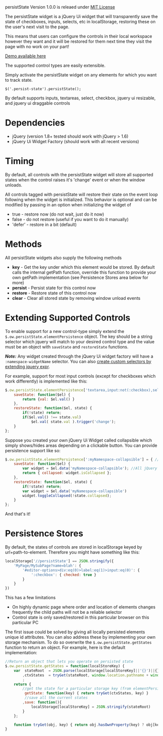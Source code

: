 persistState Version 1.0.0 is releaed under [MIT License](http://opensource.org/licenses/MIT)

The persistState widget is a jQuery Ui widget that will transparently save the state of checkboxes, inputs, selects, etc in localStorage, restoring these on the user's next visit to the page.

This means that users can configure the controls in their local workspace however they want and it will be restored for them next time they visit the page with no work on your part!

[Demo available here](http://togakangaroo.github.io/persistState/)

The supported control types are easily extensible. 

Simply activate the persistState widget on any elements for which you want to track state.

    $('.persist-state').persistState();

By default supports inputs, textareas, select, checkbox, jquery ui resizable, and jquery ui draggable controls

Dependencies
============

* jQuery (version 1.8+ tested should work with jQuery > 1.6)
* jQuery Ui Widget Factory (should work with all recent versions)

Timing
======
By default, all controls with the persistState widget will store all supported states when the control raises it's 'change' event or when the window unloads.

All controls tagged with persistState will restore their state on the event loop following when the widget is initialized. This behavior is optional and can be modified by
passing in an option when initializing the widget of

* true - restore now (do not wait, just do it now)
* false - do not restore (useful if you want to do it manually)
* 'defer' - restore in a bit (default) 

Methods
=======
All persistState widgets also supply the following methods

* **key** - Get the key under which this element would be stored. By default calls the internal getPath function, override this function to provide your own getPath implementation (see Persistence Stores area below for more)
* **persist** - Persist state for this control now
* **restore** - Restore state of this control now
* **clear** - Clear all stored state by removing window unload events


Extending Supported Controls
============================

To enable support for a new control-type simply extend the `$.ow.persistState.elementPersistence` object. The key should be a string selector which jquery will match to your desired control type and the value must be an object with `saveState` and `restoreState` functions.

***Note:*** Any widget created through the jQuery Ui widget factory will have a `:namespace-widgetName` selector. You can also [create custom selectors by extending jquery expr](http://james.padolsey.com/javascript/extending-jquerys-selector-capabilities/).

For example, support for most input controls (except for checkboxes which work differently) is implemented like this:

```javascript
$.ow.persistState.elementPersistence['textarea,input:not(:checkbox),select'] = {
    saveState: function($el) {
        return {val: $el.val() }
    },
    restoreState: function($el, state) {
        if(!state) return;
        if($el.val() !== state.val)
            $el.val( state.val ).trigger('change');
    }
};
```
Suppose you created your own jQuery Ui Widget called collapsible which simply shows/hides areas depending on a clickable button. You can provide persistence support like so:

```javascript
$.ow.persistState.elementPersistence[':myNamespace-collapsible'] = { //All jQuery Ui widgets havfe a custom selector
    saveState: function($el) {
        var widget = $el.data('myNamespace-collapsible'); //All jQuery Ui widgets get stored in the element's data collection
        return { collapsed: widget.isCollapsed };
    },
    restoreState: function($el, state) {
        if(!state) return;
        var widget = $el.data('myNamespace-collapsible')
        widget.toggleCollapsed(!state.collapsed);
    }
};
```
And that's it!

Persistence Stores
============================

By default, the states of controls are stored in localStorage keyed by url+path-to-element. Therefore you might have something like this:

```javascript
localStorage['//persistState'] == JSON.stringify({
	'MyPage/MySubPage?name=blah': {
		'#editor-options>div:eq(0)>label:eq(1)>input:eq(0)': {
			':checkbox': { checked: true }
    	}
    }
})
```

This has a few limitations

* On highly dynamic page where order and location of elements changes frequently the child paths will not be a reliable selector
* Control state is only saved/restored in this particular browser on this particular PC

The first issue could be solved by giving all locally persisted elements unique id attributes. You can also address these by implementing your own storage
mechanism. To do so overwrite the `$.ow.persistState.getStates` function to return an object. For example, here is the default implementation:

```javascript
//Return an object that lets you operate on persisted state
$.ow.persistState.getStates = function(localStoreKey) {
    var  stateRoot  = JSON.parse(localStorage[localStoreKey]||'{}')||{}
        ,ctxStates  = tryGet(stateRoot, window.location.pathname + window.location.search)    //keyed to url
        ;
    return { 
    	//get the state for a particular storage key (from elementPersistence)
         getState: function(key) { return tryGet(ctxStates, key) }  
         //save all the current states
        ,save: function(){ 
            localStorage[localStoreKey] = JSON.stringify(stateRoot)
        }
    };

    function tryGet(obj, key) { return obj.hasOwnProperty(key) ? obj[key] : (obj[key] = {}) }
}
```